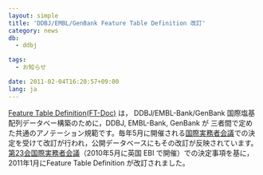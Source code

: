 ```yaml
---
layout: simple
title: 'DDBJ/EMBL/GenBank Feature Table Definition 改訂'
category: news
db:
  - ddbj

tags:
  - お知らせ

date: 2011-02-04T16:20:57+09:00
lang: ja
---
```


<a href="/ddbj/full_index-e.html">Feature Table Definition(FT-Doc)</a> は， DDBJ/EMBL-Bank/GenBank 国際塩基配列データベー構築のために，DDBJ, EMBL-Bank, GenBank が 三者間で定めた共通のアノテーション規範です。毎年5月に開催される<a href="/activities/index.html">国際実務者会議</a>での決定を受けて改訂が行われ，公開データベースにもその改訂が反映されています。<a href="/activities/index.html#2010">第23会国際実務者会議</a>（2010年5月に英国 EBI で開催）での決定事項を基に，2011年1月にFeature Table Definition が改訂されました。
